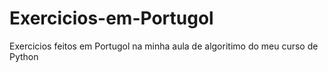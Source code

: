 # Exercicios-em-Portugol
 Exercicios feitos em Portugol na minha aula de algoritimo do meu curso de Python
